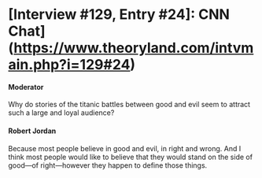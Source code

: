 # [Interview #129, Entry #24]: CNN Chat](https://www.theoryland.com/intvmain.php?i=129#24)

#### Moderator

Why do stories of the titanic battles between good and evil seem to attract such a large and loyal audience?

#### Robert Jordan

Because most people believe in good and evil, in right and wrong. And I think most people would like to believe that they would stand on the side of good—of right—however they happen to define those things.

